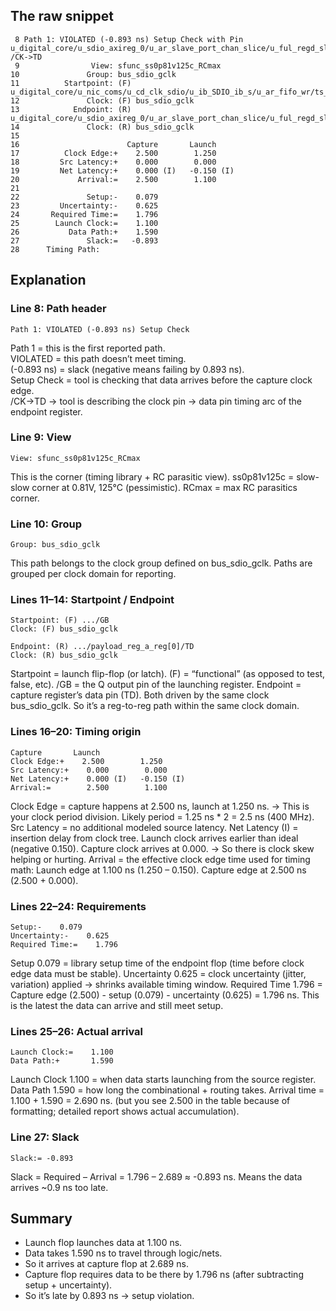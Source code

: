 ## The raw snippet
```
 8 Path 1: VIOLATED (-0.893 ns) Setup Check with Pin u_digital_core/u_sdio_axireg_0/u_ar_slave_port_chan_slice/u_ful_regd_slice/payload_reg_a_reg[0] /CK->TD
 9                View: sfunc_ss0p81v125c_RCmax
10               Group: bus_sdio_gclk
11          Startpoint: (F) u_digital_core/u_nic_coms/u_cd_clk_sdio/u_ib_SDIO_ib_s/u_ar_fifo_wr/ts_lockup_latchn_clkc185_intno24275_i/GB
12               Clock: (F) bus_sdio_gclk
13            Endpoint: (R) u_digital_core/u_sdio_axireg_0/u_ar_slave_port_chan_slice/u_ful_regd_slice/payload_reg_a_reg[0]/TD
14               Clock: (R) bus_sdio_gclk
15 
16                        Capture       Launch
17          Clock Edge:+    2.500        1.250
18         Src Latency:+    0.000        0.000
19         Net Latency:+    0.000 (I)   -0.150 (I)
20             Arrival:=    2.500        1.100
21 
22               Setup:-    0.079
23         Uncertainty:-    0.625
24       Required Time:=    1.796
25        Launch Clock:=    1.100
26           Data Path:+    1.590
27               Slack:=   -0.893
28      Timing Path:
```
## Explanation
### Line 8: Path header
```
Path 1: VIOLATED (-0.893 ns) Setup Check
```

Path 1 = this is the first reported path. </br>
VIOLATED = this path doesn’t meet timing. </br>
(-0.893 ns) = slack (negative means failing by 0.893 ns). </br>
Setup Check = tool is checking that data arrives before the capture clock edge. </br>
/CK->TD → tool is describing the clock pin → data pin timing arc of the endpoint register. </br>

### Line 9: View
```
View: sfunc_ss0p81v125c_RCmax
```
This is the corner (timing library + RC parasitic view).
ss0p81v125c = slow-slow corner at 0.81V, 125°C (pessimistic).
RCmax = max RC parasitics corner.
### Line 10: Group
```
Group: bus_sdio_gclk
```
This path belongs to the clock group defined on bus_sdio_gclk.
Paths are grouped per clock domain for reporting.

### Lines 11–14: Startpoint / Endpoint
```
Startpoint: (F) .../GB
Clock: (F) bus_sdio_gclk

Endpoint: (R) .../payload_reg_a_reg[0]/TD
Clock: (R) bus_sdio_gclk
```
Startpoint = launch flip-flop (or latch).
(F) = “functional” (as opposed to test, false, etc).
/GB = the Q output pin of the launching register.
Endpoint = capture register’s data pin (TD).
Both driven by the same clock bus_sdio_gclk.
So it’s a reg-to-reg path within the same clock domain.

### Lines 16–20: Timing origin
```
Capture       Launch
Clock Edge:+    2.500        1.250
Src Latency:+    0.000        0.000
Net Latency:+    0.000 (I)   -0.150 (I)
Arrival:=        2.500        1.100
```
Clock Edge = capture happens at 2.500 ns, launch at 1.250 ns.
→ This is your clock period division. Likely period = 1.25 ns * 2 = 2.5 ns (400 MHz).
Src Latency = no additional modeled source latency.
Net Latency (I) = insertion delay from clock tree.
Launch clock arrives earlier than ideal (negative 0.150).
Capture clock arrives at 0.000.
→ So there is clock skew helping or hurting.
Arrival = the effective clock edge time used for timing math:
Launch edge at 1.100 ns (1.250 – 0.150).
Capture edge at 2.500 ns (2.500 + 0.000).

### Lines 22–24: Requirements
```
Setup:-    0.079
Uncertainty:-    0.625
Required Time:=    1.796
```
Setup 0.079 = library setup time of the endpoint flop (time before clock edge data must be stable).
Uncertainty 0.625 = clock uncertainty (jitter, variation) applied → shrinks available timing window.
Required Time 1.796 = Capture edge (2.500) - setup (0.079) - uncertainty (0.625) = 1.796 ns.
This is the latest the data can arrive and still meet setup.

### Lines 25–26: Actual arrival
```
Launch Clock:=    1.100
Data Path:+       1.590
```
Launch Clock 1.100 = when data starts launching from the source register.
Data Path 1.590 = how long the combinational + routing takes.
Arrival time = 1.100 + 1.590 = 2.690 ns.
(but you see 2.500 in the table because of formatting; detailed report shows actual accumulation).

### Line 27: Slack
```
Slack:= -0.893
```
Slack = Required – Arrival = 1.796 – 2.689 ≈ -0.893 ns.
Means the data arrives ~0.9 ns too late.

## Summary
- Launch flop launches data at 1.100 ns.
- Data takes 1.590 ns to travel through logic/nets.
- So it arrives at capture flop at 2.689 ns.
- Capture flop requires data to be there by 1.796 ns (after subtracting setup + uncertainty).
- So it’s late by 0.893 ns → setup violation.
